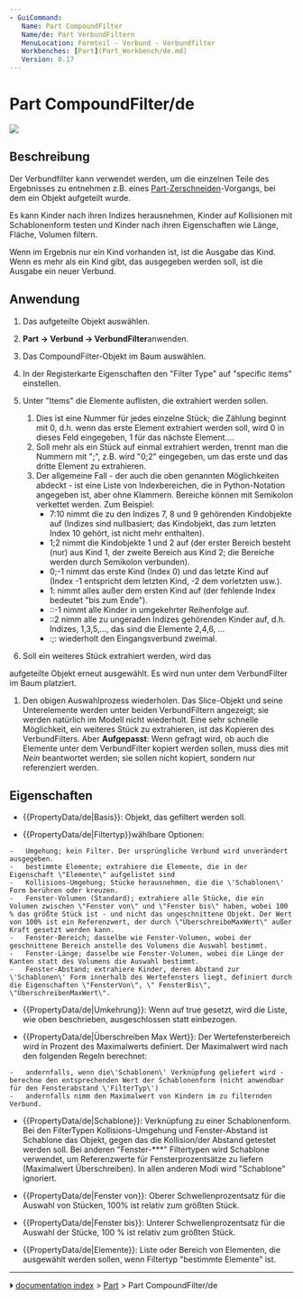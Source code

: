 ```yaml
---
- GuiCommand:
   Name: Part Compound‏‎Filter
   Name/de: Part VerbundFiltern
   MenuLocation: Formteil - Verbund - Verbundfilter
   Workbenches: [Part](Part_Workbench/de.md)
   Version: 0.17
---
```


# Part CompoundFilter/de

![](images/CompoundFilter.png )



## Beschreibung

Der Verbundfilter kann verwendet werden, um die einzelnen Teile des Ergebnisses zu entnehmen z.B. eines [Part-Zerschneiden](Part_Slice/de.md)-Vorgangs, bei dem ein Objekt aufgeteilt wurde.

Es kann Kinder nach ihren Indizes herausnehmen, Kinder auf Kollisionen mit Schablonenform testen und Kinder nach ihren Eigenschaften wie Länge, Fläche, Volumen filtern.

Wenn im Ergebnis nur ein Kind vorhanden ist, ist die Ausgabe das Kind. Wenn es mehr als ein Kind gibt, das ausgegeben werden soll, ist die Ausgabe ein neuer Verbund.



## Anwendung

1.  Das aufgeteilte Objekt auswählen.

2.  
    **Part → Verbund → VerbundFilter**anwenden.

3.  Das CompoundFilter-Objekt im Baum auswählen.

4.  In der Registerkarte Eigenschaften den \"Filter Type\" auf \"specific items\" einstellen.

5.  Unter \"Items\" die Elemente auflisten, die extrahiert werden sollen.
    1.  Dies ist eine Nummer für jedes einzelne Stück; die Zählung beginnt mit 0, d.h. wenn das erste Element extrahiert werden soll, wird 0 in dieses Feld eingegeben, 1 für das nächste Element\....
    2.  Soll mehr als ein Stück auf einmal extrahiert werden, trennt man die Nummern mit \";\", z.B. wird \"0;2\" eingegeben, um das erste und das dritte Element zu extrahieren.
    3.  Der allgemeine Fall - der auch die oben genannten Möglichkeiten abdeckt - ist eine Liste von Indexbereichen, die in Python-Notation angegeben ist, aber ohne Klammern. Bereiche können mit Semikolon verkettet werden. Zum Beispiel:
        -   7:10 nimmt die zu den Indizes 7, 8 und 9 gehörenden Kindobjekte auf (Indizes sind nullbasiert; das Kindobjekt, das zum letzten Index 10 gehört, ist nicht mehr enthalten).
        -   1;2 nimmt die Kindobjekte 1 und 2 auf (der erster Bereich besteht (nur) aus Kind 1, der zweite Bereich aus Kind 2; die Bereiche werden durch Semikolon verbunden).
        -   0;-1 nimmt das erste Kind (Index 0) und das letzte Kind auf (Index -1 entspricht dem letzten Kind, -2 dem vorletzten usw.).
        -   1: nimmt alles außer dem ersten Kind auf (der fehlende Index bedeutet \"bis zum Ende\").
        -   ::-1 nimmt alle Kinder in umgekehrter Reihenfolge auf.
        -   ::2 nimm alle zu ungeraden Indizes gehörenden Kinder auf, d.h. Indizes, 1,3,5,\..., das sind die Elemente 2,4,6, \...
        -   :;: wiederholt den Eingangsverbund zweimal.

6.  Soll ein weiteres Stück extrahiert werden, wird das

aufgeteilte Objekt erneut ausgewählt. Es wird nun unter dem VerbundFilter im Baum platziert.

1.  Den obigen Auswahlprozess wiederholen. Das Slice-Objekt und seine Unterelemente werden unter beiden VerbundFiltern angezeigt; sie werden natürlich im Modell nicht wiederholt. Eine sehr schnelle Möglichkeit, ein weiteres Stück zu extrahieren, ist das Kopieren des VerbundFilters. Aber **Aufgepasst**: Wenn gefragt wird, ob auch die Elemente unter dem VerbundFilter kopiert werden sollen, muss dies mit *Nein* beantwortet werden; sie sollen nicht kopiert, sondern nur referenziert werden.



## Eigenschaften

-    {{PropertyData/de|Basis}}: Objekt, das gefiltert werden soll.

-    {{PropertyData/de|Filtertyp}}wählbare Optionen:

    -   Umgehung; kein Filter. Der ursprüngliche Verbund wird unverändert ausgegeben.
    -   bestimmte Elemente; extrahiere die Elemente, die in der Eigenschaft \"Elemente\" aufgelistet sind
    -   Kollisions-Umgehung; Stücke herausnehmen, die die \'Schablonen\' Form berühren oder kreuzen.
    -   Fenster-Volumen (Standard); extrahiere alle Stücke, die ein Volumen zwischen \"Fenster von\" und \"Fenster bis\" haben, wobei 100 % das größte Stück ist - und nicht das ungeschnittene Objekt. Der Wert von 100% ist ein Referenzwert, der durch \"ÜberschreibeMaxWert\" außer Kraft gesetzt werden kann.
    -   Fenster-Bereich; dasselbe wie Fenster-Volumen, wobei der geschnittene Bereich anstelle des Volumens die Auswahl bestimmt.
    -   Fenster-Länge; dasselbe wie Fenster-Volumen, wobei die Länge der Kanten statt des Volumens die Auswahl bestimmt.
    -   Fenster-Abstand; extrahiere Kinder, deren Abstand zur \'Schablonen\' Form innerhalb des Wertefensters liegt, definiert durch die Eigenschaften \"FensterVon\", \" FensterBis\", \"ÜberschreibenMaxWert\".

-    {{PropertyData/de|Umkehrung}}: Wenn auf true gesetzt, wird die Liste, wie oben beschrieben, ausgeschlossen statt einbezogen.

-    {{PropertyData/de|Überschreiben Max Wert}}: Der Wertefensterbereich wird in Prozent des Maximalwerts definiert. Der Maximalwert wird nach den folgenden Regeln berechnet:

    -   andernfalls, wenn die\'Schablonen\' Verknüpfung geliefert wird - berechne den entsprechenden Wert der Schablonenform (nicht anwendbar für den Fensterabstand \'FilterTyp\')
    -   andernfalls nimm den Maximalwert von Kindern im zu filternden Verbund.

-    {{PropertyData/de|Schablone}}: Verknüpfung zu einer Schablonenform. Bei den FilterTypen Kollisions-Umgehung und Fenster-Abstand ist Schablone das Objekt, gegen das die Kollision/der Abstand getestet werden soll. Bei anderen \"Fenster-\*\*\*\" Filtertypen wird Schablone verwendet, um Referenzwerte für Fensterprozentsätze zu liefern (Maximalwert Überschreiben). In allen anderen Modi wird \"Schablone\" ignoriert.

-    {{PropertyData/de|Fenster von}}: Oberer Schwellenprozentsatz für die Auswahl von Stücken, 100% ist relativ zum größten Stück.

-    {{PropertyData/de|Fenster bis}}: Unterer Schwellenprozentsatz für die Auswahl der Stücke, 100 % ist relativ zum größten Stück.

-    {{PropertyData/de|Elemente}}: Liste oder Bereich von Elementen, die ausgewählt werden sollen, wenn Filtertyp \"bestimmte Elemente\" ist.



---
⏵ [documentation index](../README.md) > [Part](Part_Workbench.md) > Part CompoundFilter/de
